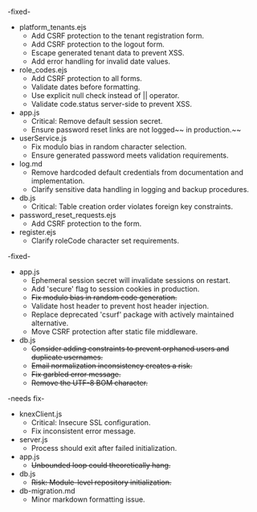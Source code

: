 -fixed-

- platform_tenants.ejs
    - Add CSRF protection to the tenant registration form.
    - Add CSRF protection to the logout form.
    - Escape generated tenant data to prevent XSS.
    - Add error handling for invalid date values.
- role_codes.ejs
    - Add CSRF protection to all forms.
    - Validate dates before formatting.
    - Use explicit null check instead of || operator.
    - Validate code.status server-side to prevent XSS.
- app.js
    - Critical: Remove default session secret.
    - Ensure password reset links are not logged~~ in production.~~
- userService.js
    - Fix modulo bias in random character selection.
    - Ensure generated password meets validation requirements.
- log.md
    - Remove hardcoded default credentials from documentation and implementation.
    - Clarify sensitive data handling in logging and backup procedures.
- db.js
    - Critical: Table creation order violates foreign key constraints.
- password_reset_requests.ejs
    - Add CSRF protection to the form.
- register.ejs
    - Clarify roleCode character set requirements.

-fixed-
- app.js
    - Ephemeral session secret will invalidate sessions on restart.
    - Add 'secure' flag to session cookies in production.
    - ~~Fix modulo bias in random code generation.~~
    - Validate host header to prevent host header injection.
    - Replace deprecated 'csurf' package with actively maintained alternative.
    - Move CSRF protection after static file middleware.
- db.js
    - ~~Consider adding constraints to prevent orphaned users and duplicate usernames.~~
    - ~~Email normalization inconsistency creates a risk.~~
    - ~~Fix garbled error message.~~
    - ~~Remove the UTF-8 BOM character.~~

-needs fix-

- knexClient.js
    - Critical: Insecure SSL configuration.
    - Fix inconsistent error message.
- server.js
    - Process should exit after failed initialization.
- app.js
    - ~~Unbounded loop could theoretically hang.~~
- db.js
    - ~~Risk: Module-level repository initialization.~~
- db-migration.md
    - Minor markdown formatting issue.